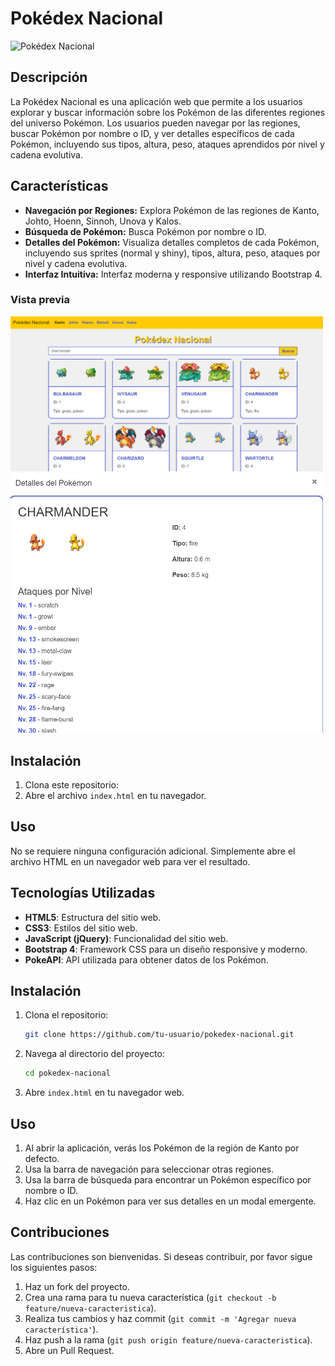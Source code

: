 # Pokédex Nacional

![Pokédex Nacional](./assets/images/pokedex_logo.png)

## Descripción

La Pokédex Nacional es una aplicación web que permite a los usuarios explorar y buscar información sobre los Pokémon de las diferentes regiones del universo Pokémon. Los usuarios pueden navegar por las regiones, buscar Pokémon por nombre o ID, y ver detalles específicos de cada Pokémon, incluyendo sus tipos, altura, peso, ataques aprendidos por nivel y cadena evolutiva.

## Características

- **Navegación por Regiones:** Explora Pokémon de las regiones de Kanto, Johto, Hoenn, Sinnoh, Unova y Kalos.
- **Búsqueda de Pokémon:** Busca Pokémon por nombre o ID.
- **Detalles del Pokémon:** Visualiza detalles completos de cada Pokémon, incluyendo sus sprites (normal y shiny), tipos, altura, peso, ataques por nivel y cadena evolutiva.
- **Interfaz Intuitiva:** Interfaz moderna y responsive utilizando Bootstrap 4.

### Vista previa

<img src="assets/img/img1.png" alt="Descripción de la imagen" width="500"/>
<img src="assets/img/img2.png" alt="Descripción de la imagen" width="500"/>

## Instalación

1. Clona este repositorio:
2. Abre el archivo `index.html` en tu navegador.

## Uso

No se requiere ninguna configuración adicional. Simplemente abre el archivo HTML en un navegador web para ver el resultado.

## Tecnologías Utilizadas

- **HTML5**: Estructura del sitio web.
- **CSS3**: Estilos del sitio web.
- **JavaScript (jQuery)**: Funcionalidad del sitio web.
- **Bootstrap 4**: Framework CSS para un diseño responsive y moderno.
- **PokeAPI**: API utilizada para obtener datos de los Pokémon.

## Instalación

1. Clona el repositorio:
    ```bash
    git clone https://github.com/tu-usuario/pokedex-nacional.git
    ```
2. Navega al directorio del proyecto:
    ```bash
    cd pokedex-nacional
    ```
3. Abre `index.html` en tu navegador web.

## Uso

1. Al abrir la aplicación, verás los Pokémon de la región de Kanto por defecto.
2. Usa la barra de navegación para seleccionar otras regiones.
3. Usa la barra de búsqueda para encontrar un Pokémon específico por nombre o ID.
4. Haz clic en un Pokémon para ver sus detalles en un modal emergente.

## Contribuciones

Las contribuciones son bienvenidas. Si deseas contribuir, por favor sigue los siguientes pasos:

1. Haz un fork del proyecto.
2. Crea una rama para tu nueva característica (`git checkout -b feature/nueva-caracteristica`).
3. Realiza tus cambios y haz commit (`git commit -m 'Agregar nueva característica'`).
4. Haz push a la rama (`git push origin feature/nueva-caracteristica`).
5. Abre un Pull Request.
